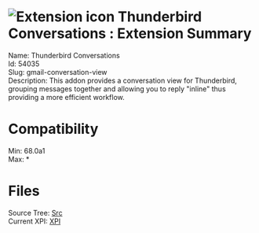 # ![Extension icon](https://addons.thunderbird.net/user-media/addon_icons/54/54035-64.png?modified=1568543451) Thunderbird Conversations : Extension Summary

Name: Thunderbird Conversations  
Id: 54035  
Slug: gmail-conversation-view  
Description: This addon provides a conversation view for Thunderbird, grouping messages together and allowing you to reply "inline" thus providing a more efficient workflow.
  

# Compatibility
Min: 68.0a1  
Max: *  

# Files

Source Tree: [Src](x68/54035-gmail-conversation-view/src)  
Current XPI: [XPI](x68/54035-gmail-conversation-view/xpi)  



